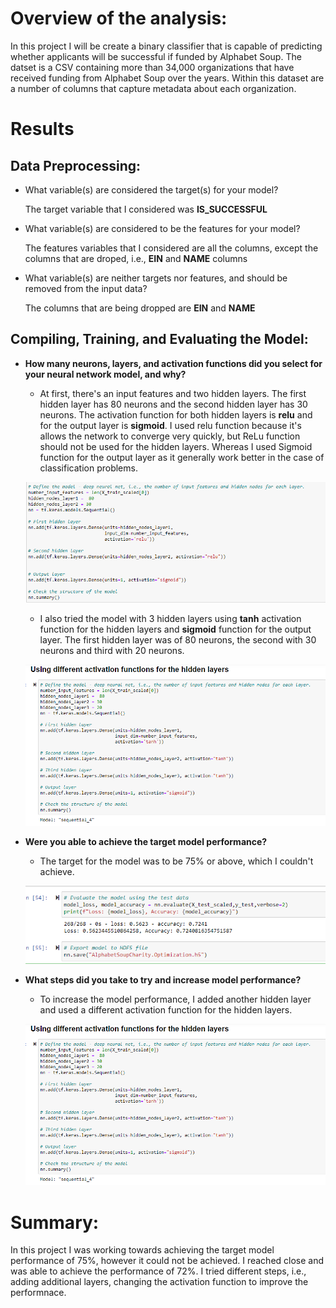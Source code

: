 # Overview of the analysis: 

In this project I will be create a binary classifier that is capable of predicting whether applicants will be successful if funded 
by Alphabet Soup. The datset is a  CSV containing more than 34,000 organizations that have received funding from Alphabet Soup over 
the years. Within this dataset are a number of columns that capture metadata about each organization.

# Results

## Data Preprocessing:

- What variable(s) are considered the target(s) for your model?

  The target variable that I considered was **IS_SUCCESSFUL**

- What variable(s) are considered to be the features for your model?
  
  The features variables that I considered are all the columns, except the columns that are droped, i.e., **EIN** and **NAME** columns
  
- What variable(s) are neither targets nor features, and should be removed from the input data?
  
  The columns that are being dropped are **EIN** and **NAME** 
  
## Compiling, Training, and Evaluating the Model:

- **How many neurons, layers, and activation functions did you select for your neural network model, and why?**
  
  - At first, there's an input features and two hidden layers. The first hidden layer has 80 neurons and the second hidden layer has 30 neurons.
    The activation function for both hidden layers is **relu** and for the output layer is **sigmoid**. I used relu function because it's allows the 
    network to converge very quickly, but ReLu function should not be used for the hidden layers. Whereas I used Sigmoid function for the output
    layer as it generally work better in the case of classification problems.
  
   ![img1](images/img1.png)
  
  - I also tried the model with 3 hidden layers using **tanh** activation function for the hidden layers and **sigmoid** function for the output
    layer. The first hidden layer was of 80 neurons, the second with 30 neurons and third with 20 neurons.
  
  ![img3](images/img3.png)
 
  
- **Were you able to achieve the target model performance?**

  - The target for the model was to be 75% or above, which I couldn't achieve.

  ![img2](images/img2.png)

- **What steps did you take to try and increase model performance?**

  - To increase the model performance, I added another hidden layer and used a different activation function for the hidden layers.

  ![img3](images/img3.png)
  
# Summary:

In this project I was working towards achieving the target model performance of 75%, however it could not be achieved. I reached close 
and was able to achieve the performance of 72%. I tried different steps, i.e., adding additional layers, changing the activation function
to improve the performnace. 